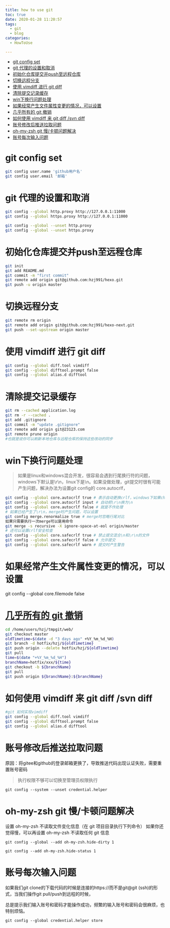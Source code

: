 ```yaml
---
title: how to use git
toc: true
date: 2020-01-28 11:20:57
tags:
  - git
  - blog
categories:
  - HowToUse

---
```


<!-- TOC -->

- [git config set](#git-config-set)
- [git 代理的设置和取消](#git-代理的设置和取消)
- [初始化仓库提交并push至远程仓库](#初始化仓库提交并push至远程仓库)
- [切换远程分支](#切换远程分支)
- [使用 vimdiff 进行 git diff](#使用-vimdiff-进行-git-diff)
- [清除提交记录缓存](#清除提交记录缓存)
- [win下换行问题处理](#win下换行问题处理)
- [如果经常产生文件属性变更的情况，可以设置](#如果经常产生文件属性变更的情况可以设置)
- [几乎所有的 git 撤销](#几乎所有的-git-撤销)
- [如何使用 vimdiff 来 git diff /svn diff](#如何使用-vimdiff-来-git-diff-svn-diff)
- [账号修改后推送拉取问题](#账号修改后推送拉取问题)
- [oh-my-zsh git 慢/卡顿问题解决](#oh-my-zsh-git-慢卡顿问题解决)
- [账号每次输入问题](#账号每次输入问题)

<!-- /TOC -->

<!--more-->



# git config set
```sh
git config user.name 'github用户名'  
git config user.email '邮箱'  
```

# git 代理的设置和取消
```sh
git config --global http.proxy http://127.0.0.1:11000
git config --global https.proxy http://127.0.0.1:11000

git config --global --unset http.proxy
git config --global --unset https.proxy
```

# 初始化仓库提交并push至远程仓库

```sh
git init
git add README.md
git commit -m "first commit"
git remote add origin git@github.com:hzj991/hexo.git
git push -u origin master
```

# 切换远程分支

```sh
git remote rm origin
git remote add origin git@github.com:hzj991/hexo-next.git
git push --set-upstream origin master
```

# 使用 vimdiff 进行 git diff

```sh
git config --global diff.tool vimdiff
git config --global difftool.prompt false
git config --global alias.d difftool
```
# 清除提交记录缓存

```sh
git rm --cached application.log
git rm -r --cached .  
git add .gitignore  
git commit -m "update .gitignore"  
git remote add origin git@23123.com
git remote prune origin
#也就是说你可以刷新本地仓库与远程仓库的保持这些改动的同步
```

# win下换行问题处理

> 如果是linux和windows混合开发，很容易会遇到行尾换行符的问题，windows下默认是\r\n，linux下是\n。如果没做处理，git提交时很有可能产生问题，解决办法为设置git config的 core.autocrlf，
```sh
git config --global core.autocrlf true # 表示自动更换crlf，windows下如果checkout是\n，则自动换为\r\n，在提交时在自动换回\n
git config --global core.autocrlf input # 自动把\r\n换为\n
git config --global core.autocrlf false # 就是不作处理
# 如果已经产生了\r\n，merge时产生问题，可以设置
git config merge.renormalize true # merge时忽略行尾对比
如果只需要执行一次merge可以是用命令
git merge -s recursive -X ignore-space-at-eol origin/master
# 还可以设置crlf安全检查
git config --global core.safecrlf true # 禁止提交混合\n和\r\n的文件
git config --global core.safecrlf false # 允许提交
git config --global core.safecrlf warn # 提交时产生警告
```

# 如果经常产生文件属性变更的情况，可以设置
git config --global core.filemode false

# [几乎所有的 git 撤销](http://blog.jobbole.com/87700/)

```sh
cd /home/users/hzj/tmpgit/web/                                                                                                                                                                                
git checkout master                                                                                                                                                                                                 
oldTimetime=$(date -d "3 days ago" +%Y_%m_%d_%H)                                                                                                                                                                    
git branch -d hotfix/hzj/${oldTimetime}                                                                                                                                                                       
git push origin --delete hotfix/hzj/${oldTimetime}                                                                                                                                                            
git pull                                                                                                                                                                                                            
time=$(date "+%Y_%m_%d_%H")                                                                                                                                                                                         
branchName=hotfix/xxx/${time}                                                                                                                                                                                 
git checkout -b ${branchName}                                                                                                                                                                                       
git pull                                                                                                                                                                                                            
git push origin ${branchName}:${branchName}     
```


# 如何使用 vimdiff 来 git diff /svn diff

```sh
#git 如何实现vimdiff
git config --global diff.tool vimdiff
git config --global difftool.prompt false
git config --global alias.d difftool
```


# 账号修改后推送拉取问题

原因：将gitee和github的登录邮箱更换了，导致推送代码出现认证失败，需要重置账号密码

> 执行权限不够可以切换至管理员权限执行

```
git config --system --unset credential.helper
```


# oh-my-zsh git 慢/卡顿问题解决

设置 oh-my-zsh 不读取文件变化信息（在 git 项目目录执行下列命令）
如果你还觉得慢，可以再设置 oh-my-zsh 不读取任何 git 信息
```
git config --global --add oh-my-zsh.hide-dirty 1

git config --add oh-my-zsh.hide-status 1
```

# 账号每次输入问题
如果我们git clone的下载代码的时候是连接的https://而不是git@git (ssh)的形式，当我们操作git pull/push到远程的时候，

总是提示我们输入账号和密码才能操作成功，频繁的输入账号和密码会很麻烦，也特别烦恼。
```
git config --global credential.helper store
```